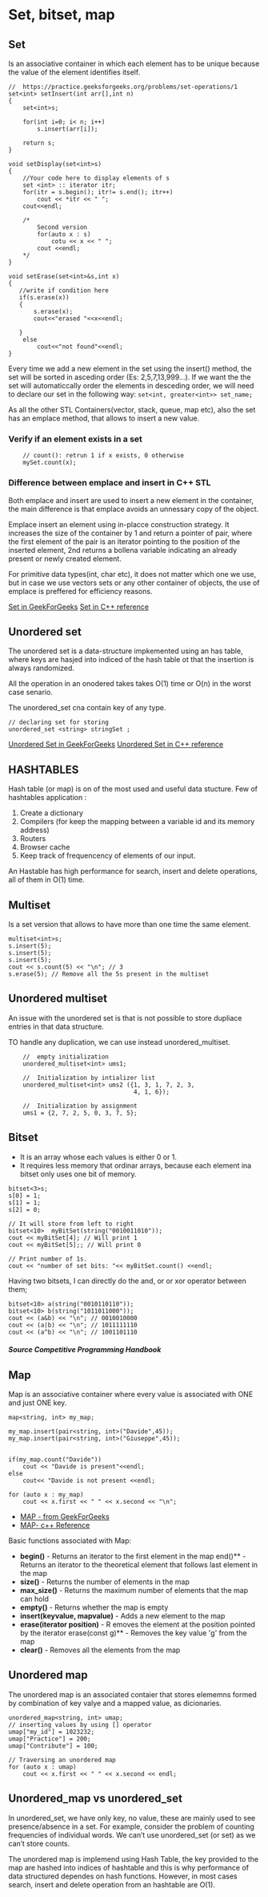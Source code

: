 # Set, bitset, map

## Set

Is an associative container in which each element has to be unique because the value of the element identifies itself. 

```
//  https://practice.geeksforgeeks.org/problems/set-operations/1
set<int> setInsert(int arr[],int n)
{
    set<int>s;
    
    for(int i=0; i< n; i++)
        s.insert(arr[i]);
    
    return s;
}

void setDisplay(set<int>s)
{
    //Your code here to display elements of s
    set <int> :: iterator itr;
    for(itr = s.begin(); itr!= s.end(); itr++)
        cout << *itr << " ";
    cout<<endl;

    /*
        Second version
        for(auto x : s)
            cotu << x << " ";
        cout <<endl;
    */
}

void setErase(set<int>&s,int x)
{
   //write if condition here
   if(s.erase(x))
   {
       s.erase(x);
       cout<<"erased "<<x<<endl;

   }
    else
        cout<<"not found"<<endl;
}      
```

Every time we add a new element in the set using the insert() method, the set will be sorted in asceding order (Es: 2,5,7,13,999...). If we want the the set will automaticcally order the elements in desceding order, we will need to declare our set in the following way: ``` set<int, greater<int>> set_name; ```

As all the other STL Containers(vector, stack, queue, map etc), also the set has an emplace method, that allows to insert a new value.

### Verify if an element exists in a set
```
    // count(): retrun 1 if x exists, 0 otherwise
    mySet.count(x); 
```

### Difference between emplace and insert in C++ STL

Both emplace and insert are used to insert a new element in the container, the main difference is that emplace avoids an unnessary copy of the object. 

Emplace insert an element using in-placce construction strategy.  It increases the size of the container by 1 and return a pointer of pair, where the first element of the pair is an iterator pointing to the position of the inserted element, 2nd returns a bollena variable indicating an already present or newly created element.

For primitive data types(int, char etc), it does not matter which one we use, but in case we use vectors sets or any other container of objects, the use of emplace is preffered for efficiency reasons. 

[Set in GeekForGeeks](https://www.geeksforgeeks.org/set-in-cpp-stl/)
[Set in C++ reference](https://en.cppreference.com/w/cpp/container/set)

## Unordered set

The unordered set is a  data-structure impkemented using an has table, where keys are hasjed into indiced of the hash table ot that the insertion is always randomized. 

All the operation in an onodered takes takes O(1) time or O(n) in the worst case senario.

The unordered_set cna contain key of any type.

```
// declaring set for storing  
unordered_set <string> stringSet ;
```
[Unordered Set in GeekForGeeks](https://www.geeksforgeeks.org/unordered_set-in-cpp-stl/)
[Unordered Set in C++ reference](https://en.cppreference.com/w/cpp/container/unordered_set)


## HASHTABLES

Hash table (or map) is on of the most used and useful data stucture. 
Few of hashtables application :
1. Create a  dictionary
2. Compilers (for keep the mapping between a variable id and its memory address)
3. Routers
4. Browser cache
5. Keep track of frequencency of elements of our input. 

An Hastable has high performance for search, insert and delete operations, all of them in O(1) time.



## Multiset

Is a set version that allows to have more than one time the same element. 
```
multiset<int>s;
s.insert(5);
s.insert(5);
s.insert(5);
cout << s.count(5) << "\n"; // 3
s.erase(5); // Remove all the 5s present in the multiset
```

## Unordered multiset

An issue with the unordered set is that is not possible to store dupliace entries in that data structure.

TO handle any duplication, we can use instead unordered_multiset.

```   
    //  empty initialization 
    unordered_multiset<int> ums1; 
  
    //  Initialization by intializer list 
    unordered_multiset<int> ums2 ({1, 3, 1, 7, 2, 3, 
                                   4, 1, 6}); 
  
    //  Initialization by assignment 
    ums1 = {2, 7, 2, 5, 0, 3, 7, 5}; 
```

## Bitset

* It is an array whose each values is either 0 or 1.
* It requires less memory that ordinar arrays, because each element ina  bitset only uses one bit of memory. 
```
bitset<3>s;
s[0] = 1;
s[1] = 1;
s[2] = 0;

// It will store from left to right
bitset<10>  myBitSet(string("0010011010"));
cout << myBitSet[4]; // Will print 1
cout << myBitSet[5];; // Will print 0

// Print number of 1s.
cout << "number of set bits: "<< myBitSet.count() <<endl;
```

Having two bitsets, I can directly do the and, or or xor operator between them;
```
bitset<10> a(string("0010110110"));
bitset<10> b(string("1011011000"));
cout << (a&b) << "\n"; // 0010010000
cout << (a|b) << "\n"; // 1011111110
cout << (a^b) << "\n"; // 1001101110
```
##### Source Competitive Programming Handbook

## Map

Map is an associative container where every value is associated with ONE and just ONE key. 

```
map<string, int> my_map;

my_map.insert(pair<string, int>("Davide",45));
my_map.insert(pair<string, int>("Giuseppe",45));


if(my_map.count("Davide"))
    cout << "Davide is present"<<endl;
else
    cout<< "Davide is not present <<endl;

for (auto x : my_map) 
    cout << x.first << " " << x.second << "\n";
```

* [MAP - from GeekForGeeks](https://www.geeksforgeeks.org/map-associative-containers-the-c-standard-template-library-stl/)
* [MAP- c++ Reference](http://www.cplusplus.com/reference/map/map/)


Basic functions associated with Map:
* **begin()** - Returns an iterator to the first element in the map
end()**  - Returns an iterator to the theoretical element that follows last element in the map
* **size()**  - Returns the number of elements in the map
* **max_size()**  - Returns the maximum number of elements that the map can hold
* **empty()**  - Returns whether the map is empty
* **insert(keyvalue, mapvalue)**  - Adds a new element to the map
* **erase(iterator position)**  - R emoves the element at the position pointed by the iterator
erase(const g)** - Removes the key value 'g' from the map
* **clear()**  - Removes all the elements from the map


## Unordered map

The unordered map is an associated contaier that stores elememns formed by combination of key valye and a mapped value, as dicionaries. 

```
unordered_map<string, int> umap;
// inserting values by using [] operator
umap["my_id"] = 1023232;
umap["Practice"] = 200;
umap["Contribute"] = 100;

// Traversing an unordered map
for (auto x : umap)
    cout << x.first << " " << x.second << endl;

```

## Unordered_map vs unordered_set 
In unordered_set, we have only key, no value, these are mainly used to see presence/absence in a set. For example, consider the problem of counting frequencies of individual words. We can’t use unordered_set (or set) as we can’t store counts.

The unordered map is implemend using Hash Table, the key provided to the map are hashed into indices of hashtable and this is why performance of data structured dependes on hash functions. 
However, in most cases search, insert and delete operation from an hashtable are O(1).


